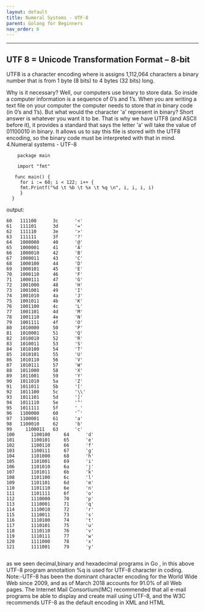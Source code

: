 ```yaml
---
layout: default
title: Numeral Systems - UTF-8
parent: Golang for Beginners
nav_order: 6
---
```



---
##  UTF 8 = Unicode Transformation Format – 8-bit

UTF8 is a character encoding where is assigns 1,112,064 characters a binary number that is from 1 byte (8 bits) to 4 bytes (32 bits) long.

Why is it necessary? Well, our computers use binary to store data. So inside a computer information is a sequence of 0’s and 1’s. 
When you are writing a text file on your computer the computer needs to store that in binary code (in 0’s and 1’s). But what would the character 'a' represent in binary? Short answer is whatever you want it to be. That is why we have UTF8 (and ASCII before it), it provides a standard that says the letter 'a' will take the value of 01100010 in binary. 
It allows us to say this file is stored with the UTF8 encoding, so the binary code must be interpreted with that in mind.
4.Numeral systems -  UTF-8

     
   ```   
       package main

       import "fmt"

      func main() {
	    for i := 60; i < 122; i++ {
	   	fmt.Printf("%d \t %b \t %x \t %q \n", i, i, i, i)
	    }
     }
   ```
 output:     
 ```
60 	 111100 	 3c 	 '<' 
61 	 111101 	 3d 	 '=' 
62 	 111110 	 3e 	 '>' 
63 	 111111 	 3f 	 '?' 
64 	 1000000 	 40 	 '@' 
65 	 1000001 	 41 	 'A' 
66 	 1000010 	 42 	 'B' 
67 	 1000011 	 43 	 'C' 
68 	 1000100 	 44 	 'D' 
69 	 1000101 	 45 	 'E' 
70 	 1000110 	 46 	 'F' 
71 	 1000111 	 47 	 'G' 
72 	 1001000 	 48 	 'H' 
73 	 1001001 	 49 	 'I' 
74 	 1001010 	 4a 	 'J' 
75 	 1001011 	 4b 	 'K' 
76 	 1001100 	 4c 	 'L' 
77 	 1001101 	 4d 	 'M' 
78 	 1001110 	 4e 	 'N' 
79 	 1001111 	 4f 	 'O' 
80 	 1010000 	 50 	 'P' 
81 	 1010001 	 51 	 'Q' 
82 	 1010010 	 52 	 'R' 
83 	 1010011 	 53 	 'S' 
84 	 1010100 	 54 	 'T' 
85 	 1010101 	 55 	 'U' 
86 	 1010110 	 56 	 'V' 
87 	 1010111 	 57 	 'W' 
88 	 1011000 	 58 	 'X' 
89 	 1011001 	 59 	 'Y' 
90 	 1011010 	 5a 	 'Z' 
91 	 1011011 	 5b 	 '[' 
92 	 1011100 	 5c 	 '\\' 
93 	 1011101 	 5d 	 ']' 
94 	 1011110 	 5e 	 '^' 
95 	 1011111 	 5f 	 '_' 
96 	 1100000 	 60 	 '`' 
97 	 1100001 	 61 	 'a' 
98 	 1100010 	 62 	 'b' 
99 	   1100011 	 63 	 'c' 
100 	 1100100 	 64 	 'd' 
101 	 1100101 	 65 	 'e' 
102 	 1100110 	 66 	 'f' 
103 	 1100111 	 67 	 'g' 
104 	 1101000 	 68 	 'h' 
105 	 1101001 	 69 	 'i' 
106 	 1101010 	 6a 	 'j' 
107 	 1101011 	 6b 	 'k' 
108 	 1101100 	 6c 	 'l' 
109 	 1101101 	 6d 	 'm' 
110 	 1101110 	 6e 	 'n' 
111 	 1101111 	 6f 	 'o' 
112 	 1110000 	 70 	 'p' 
113 	 1110001 	 71 	 'q' 
114 	 1110010 	 72 	 'r' 
115 	 1110011 	 73 	 's' 
116 	 1110100 	 74 	 't' 
117 	 1110101 	 75 	 'u' 
118 	 1110110 	 76 	 'v' 
119 	 1110111 	 77 	 'w' 
120 	 1111000 	 78 	 'x' 
121 	 1111001 	 79 	 'y' 
	       
```
               


as we seen decimal,binary and hexadecimal programs in Go , in this above UTF-8 program annotaition %q is used for UTF-8 character in 
coding.
Note:-UTF-8 has been the dominant character encoding for the World Wide Web since 2009, 
and as of March 2018 accounts for 91.0% of all Web pages. The Internet Mail Consortium(IMC) 
recommended that all e-mail programs be able to display and create mail using UTF-8,
and the W3C recommends UTF-8 as the default encoding in XML and HTML


